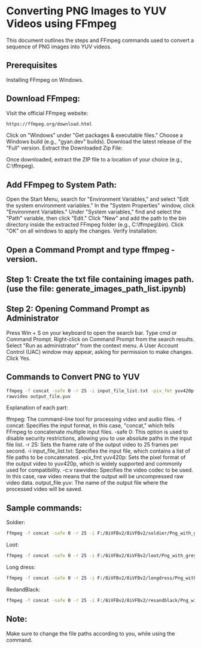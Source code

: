 # Converting PNG Images to YUV Videos using FFmpeg

This document outlines the steps and FFmpeg commands used to convert a sequence of PNG images into YUV videos.

## Prerequisites

Installing FFmpeg on Windows.

## Download FFmpeg:

Visit the official FFmpeg website: 
```bash
https://ffmpeg.org/download.html 
```
Click on "Windows" under "Get packages & executable files."
Choose a Windows build (e.g., "gyan.dev" builds).
Download the latest release of the "Full" version.
Extract the Downloaded Zip File:

Once downloaded, extract the ZIP file to a location of your choice (e.g., C:\ffmpeg).

## Add FFmpeg to System Path:

Open the Start Menu, search for "Environment Variables," and select "Edit the system environment variables."
In the "System Properties" window, click "Environment Variables."
Under "System variables," find and select the "Path" variable, then click "Edit."
Click "New" and add the path to the bin directory inside the extracted FFmpeg folder (e.g., C:\ffmpeg\bin).
Click "OK" on all windows to apply the changes.
Verify Installation:

## Open a Command Prompt and type ffmpeg -version.

## Step 1: Create the txt file containing images path. (use the file: generate_images_path_list.ipynb)

## Step 2: Opening Command Prompt as Administrator

Press Win + S on your keyboard to open the search bar.
Type cmd or Command Prompt.
Right-click on Command Prompt from the search results.
Select "Run as administrator" from the context menu.
A User Account Control (UAC) window may appear, asking for permission to make changes. Click Yes.

## Commands to Convert PNG to YUV

```bash
ffmpeg -f concat -safe 0 -r 25 -i input_file_list.txt -pix_fmt yuv420p -c
rawvideo output_file.yuv
```

Explanation of each part:

 ffmpeg: The command-line tool for processing video and audio files.
-f concat: Specifies the input format, in this case, "concat," which tells FFmpeg to concatenate multiple input files.
-safe 0: This option is used to disable security restrictions, allowing you to use absolute paths in the input file list.
-r 25: Sets the frame rate of the output video to 25 frames per second.
-i input_file_list.txt: Specifies the input file, which contains a list of file paths to be concatenated.
-pix_fmt yuv420p: Sets the pixel format of the output video to yuv420p, which is widely supported and commonly used for compatibility.
-c:v rawvideo: Specifies the video codec to be used. In this case, raw video means that the output will be uncompressed raw video data.
output_file.yuv: The name of the output file where the processed video will be saved.

## Sample commands:

Soldier:
```bash
ffmpeg -f concat -safe 0 -r 25 -i F:/8iVFBv2/8iVFBv2/soldier/Png_with_grey_background_list_ffmpeg.txt -pix_fmt yuv420p -c:v rawvideo F:/8iVFBv2/8iVFBv2/soldier/soldier_grey_vox10_01.yuv
```

Loot:
```bash
ffmpeg -f concat -safe 0 -r 25 -i F:/8iVFBv2/8iVFBv2/loot/Png_with_grey_background_list_ffmpeg.txt -pix_fmt yuv420p -c:v rawvideo F:/8iVFBv2/8iVFBv2/loot/loot_grey_vox10_01.yuv
 ```

Long dress:
```bash
ffmpeg -f concat -safe 0 -r 25 -i F:/8iVFBv2/8iVFBv2/longdress/Png_with_grey_background_list_ffmpeg.txt -pix_fmt yuv420p -c:v rawvideo F:/8iVFBv2/8iVFBv2/longdress/longdress_grey90_vox10_01.yuv
```

RedandBlack:
```bash
ffmpeg -f concat -safe 0 -r 25 -i F:/8iVFBv2/8iVFBv2/resandblack/Png_with_grey_background_list_ffmpeg.txt -pix_fmt yuv420p -c:v rawvideo F:/8iVFBv2/8iVFBv2/resandblack/resandblack_grey90_vox10_01.yuv
 ```


## Note: 
Make sure to change the file paths according to you, while using the command.


